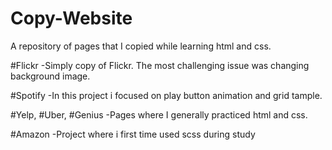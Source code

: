 # Copy-Website
A repository of pages that I copied while learning html and css.


#Flickr
    -Simply copy of Flickr. The most challenging  issue was changing background image.

#Spotify
    -In this project i focused on play button animation and grid tample.

#Yelp, #Uber, #Genius
    -Pages where I generally practiced html and css.

#Amazon
    -Project where i first time used scss during study
